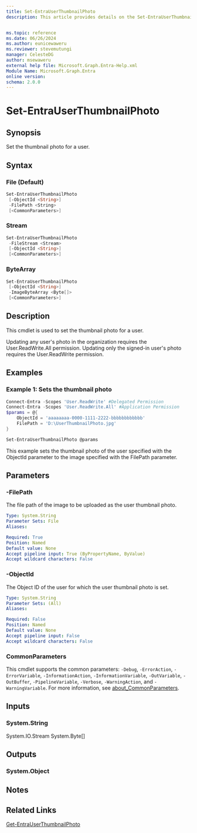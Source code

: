 ```yaml
---
title: Set-EntraUserThumbnailPhoto
description: This article provides details on the Set-EntraUserThumbnailPhoto command.


ms.topic: reference
ms.date: 06/26/2024
ms.author: eunicewaweru
ms.reviewer: stevemutungi
manager: CelesteDG
author: msewaweru
external help file: Microsoft.Graph.Entra-Help.xml
Module Name: Microsoft.Graph.Entra
online version:
schema: 2.0.0
---
```


# Set-EntraUserThumbnailPhoto

## Synopsis

Set the thumbnail photo for a user.

## Syntax

### File (Default)

```powershell
Set-EntraUserThumbnailPhoto 
 [-ObjectId <String>] 
 -FilePath <String> 
 [<CommonParameters>]
```

### Stream

```powershell
Set-EntraUserThumbnailPhoto 
 -FileStream <Stream> 
 [-ObjectId <String>] 
 [<CommonParameters>]
```

### ByteArray

```powershell
Set-EntraUserThumbnailPhoto 
 [-ObjectId <String>] 
 -ImageByteArray <Byte[]> 
 [<CommonParameters>]
```

## Description

This cmdlet is used to set the thumbnail photo for a user.

Updating any user's photo in the organization requires the User.ReadWrite.All permission. Updating only the signed-in user's photo requires the User.ReadWrite permission.

## Examples

### Example 1: Sets the thumbnail photo

```powershell
Connect-Entra -Scopes 'User.ReadWrite' #Delegated Permission
Connect-Entra -Scopes 'User.ReadWrite.All' #Application Permission
$params = @{
    ObjectId = 'aaaaaaaa-0000-1111-2222-bbbbbbbbbbbb'
    FilePath = 'D:\UserThumbnailPhoto.jpg'
}

Set-EntraUserThumbnailPhoto @params
```

This example sets the thumbnail photo of the user specified with the ObjectId parameter to the image specified with the FilePath parameter.

## Parameters

### -FilePath

The file path of the image to be uploaded as the user thumbnail photo.

```yaml
Type: System.String
Parameter Sets: File
Aliases:

Required: True
Position: Named
Default value: None
Accept pipeline input: True (ByPropertyName, ByValue)
Accept wildcard characters: False
```

### -ObjectId

The Object ID of the user for which the user thumbnail photo is set.

```yaml
Type: System.String
Parameter Sets: (All)
Aliases:

Required: False
Position: Named
Default value: None
Accept pipeline input: False
Accept wildcard characters: False
```

### CommonParameters

This cmdlet supports the common parameters: `-Debug`, `-ErrorAction`, `-ErrorVariable`, `-InformationAction`, `-InformationVariable`, `-OutVariable`, `-OutBuffer`, `-PipelineVariable`, `-Verbose`, `-WarningAction`, and `-WarningVariable`. For more information, see [about_CommonParameters](https://go.microsoft.com/fwlink/?LinkID=113216).

## Inputs

### System.String

System.IO.Stream System.Byte\[\]

## Outputs

### System.Object

## Notes

## Related Links

[Get-EntraUserThumbnailPhoto](Get-EntraUserThumbnailPhoto.md)
